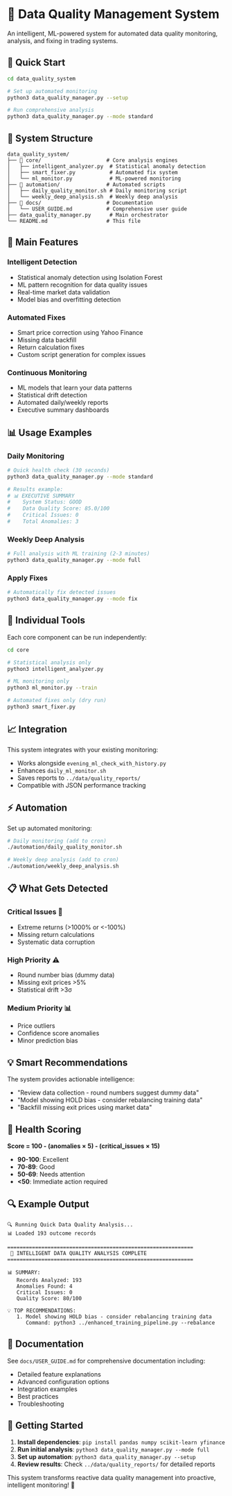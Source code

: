 # 🤖 Data Quality Management System

An intelligent, ML-powered system for automated data quality monitoring, analysis, and fixing in trading systems.

## 🚀 Quick Start

```bash
cd data_quality_system

# Set up automated monitoring
python3 data_quality_manager.py --setup

# Run comprehensive analysis
python3 data_quality_manager.py --mode standard
```

## 📁 System Structure

```
data_quality_system/
├── 📁 core/                     # Core analysis engines
│   ├── intelligent_analyzer.py  # Statistical anomaly detection
│   ├── smart_fixer.py           # Automated fix system
│   └── ml_monitor.py            # ML-powered monitoring
├── 📁 automation/               # Automated scripts
│   ├── daily_quality_monitor.sh # Daily monitoring script
│   └── weekly_deep_analysis.sh  # Weekly deep analysis
├── 📁 docs/                     # Documentation
│   └── USER_GUIDE.md           # Comprehensive user guide
├── data_quality_manager.py      # Main orchestrator
└── README.md                   # This file
```

## 🎯 Main Features

### **Intelligent Detection**
- Statistical anomaly detection using Isolation Forest
- ML pattern recognition for data quality issues
- Real-time market data validation
- Model bias and overfitting detection

### **Automated Fixes**
- Smart price correction using Yahoo Finance
- Missing data backfill
- Return calculation fixes
- Custom script generation for complex issues

### **Continuous Monitoring**
- ML models that learn your data patterns
- Statistical drift detection
- Automated daily/weekly reports
- Executive summary dashboards

## 📊 Usage Examples

### Daily Monitoring
```bash
# Quick health check (30 seconds)
python3 data_quality_manager.py --mode standard

# Results example:
# 📊 EXECUTIVE SUMMARY
#    System Status: GOOD
#    Data Quality Score: 85.0/100
#    Critical Issues: 0
#    Total Anomalies: 3
```

### Weekly Deep Analysis
```bash
# Full analysis with ML training (2-3 minutes)
python3 data_quality_manager.py --mode full
```

### Apply Fixes
```bash
# Automatically fix detected issues
python3 data_quality_manager.py --mode fix
```

## 🔧 Individual Tools

Each core component can be run independently:

```bash
cd core

# Statistical analysis only
python3 intelligent_analyzer.py

# ML monitoring only
python3 ml_monitor.py --train

# Automated fixes only (dry run)
python3 smart_fixer.py
```

## 📈 Integration

This system integrates with your existing monitoring:
- Works alongside `evening_ml_check_with_history.py`
- Enhances `daily_ml_monitor.sh`
- Saves reports to `../data/quality_reports/`
- Compatible with JSON performance tracking

## ⚡ Automation

Set up automated monitoring:

```bash
# Daily monitoring (add to cron)
./automation/daily_quality_monitor.sh

# Weekly deep analysis (add to cron)
./automation/weekly_deep_analysis.sh
```

## 📋 What Gets Detected

### **Critical Issues** 🚨
- Extreme returns (>1000% or <-100%)
- Missing return calculations
- Systematic data corruption

### **High Priority** ⚠️
- Round number bias (dummy data)
- Missing exit prices >5%
- Statistical drift >3σ

### **Medium Priority** 📊
- Price outliers
- Confidence score anomalies
- Minor prediction bias

## 💡 Smart Recommendations

The system provides actionable intelligence:
- "Review data collection - round numbers suggest dummy data"
- "Model showing HOLD bias - consider rebalancing training data"
- "Backfill missing exit prices using market data"

## 🏥 Health Scoring

**Score = 100 - (anomalies × 5) - (critical_issues × 15)**
- **90-100**: Excellent
- **70-89**: Good
- **50-69**: Needs attention
- **<50**: Immediate action required

## 🔍 Example Output

```
🔍 Running Quick Data Quality Analysis...
📊 Loaded 193 outcome records

============================================================
 🤖 INTELLIGENT DATA QUALITY ANALYSIS COMPLETE
============================================================

📊 SUMMARY:
   Records Analyzed: 193
   Anomalies Found: 4
   Critical Issues: 0
   Quality Score: 80/100

💡 TOP RECOMMENDATIONS:
   1. Model showing HOLD bias - consider rebalancing training data
      Command: python3 ../enhanced_training_pipeline.py --rebalance
```

## 📖 Documentation

See `docs/USER_GUIDE.md` for comprehensive documentation including:
- Detailed feature explanations
- Advanced configuration options
- Integration examples
- Best practices
- Troubleshooting

## 🚀 Getting Started

1. **Install dependencies**: `pip install pandas numpy scikit-learn yfinance`
2. **Run initial analysis**: `python3 data_quality_manager.py --mode full`
3. **Set up automation**: `python3 data_quality_manager.py --setup`
4. **Review results**: Check `../data/quality_reports/` for detailed reports

This system transforms reactive data quality management into proactive, intelligent monitoring! 🎯

